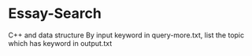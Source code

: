 # Essay-Search
C++ and data structure 
By input keyword in query-more.txt, list the topic which has keyword in output.txt
